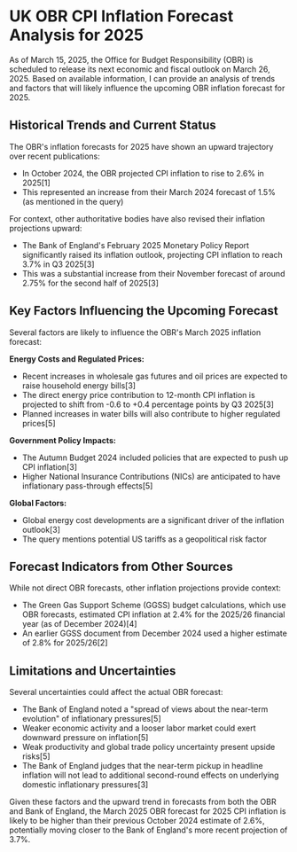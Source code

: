 # UK OBR CPI Inflation Forecast Analysis for 2025

As of March 15, 2025, the Office for Budget Responsibility (OBR) is scheduled to release its next economic and fiscal outlook on March 26, 2025. Based on available information, I can provide an analysis of trends and factors that will likely influence the upcoming OBR inflation forecast for 2025.

## Historical Trends and Current Status

The OBR's inflation forecasts for 2025 have shown an upward trajectory over recent publications:

- In October 2024, the OBR projected CPI inflation to rise to 2.6% in 2025[1]
- This represented an increase from their March 2024 forecast of 1.5% (as mentioned in the query)

For context, other authoritative bodies have also revised their inflation projections upward:

- The Bank of England's February 2025 Monetary Policy Report significantly raised its inflation outlook, projecting CPI inflation to reach 3.7% in Q3 2025[3]
- This was a substantial increase from their November forecast of around 2.75% for the second half of 2025[3]

## Key Factors Influencing the Upcoming Forecast

Several factors are likely to influence the OBR's March 2025 inflation forecast:

**Energy Costs and Regulated Prices:**
- Recent increases in wholesale gas futures and oil prices are expected to raise household energy bills[3]
- The direct energy price contribution to 12-month CPI inflation is projected to shift from -0.6 to +0.4 percentage points by Q3 2025[3]
- Planned increases in water bills will also contribute to higher regulated prices[5]

**Government Policy Impacts:**
- The Autumn Budget 2024 included policies that are expected to push up CPI inflation[3]
- Higher National Insurance Contributions (NICs) are anticipated to have inflationary pass-through effects[5]

**Global Factors:**
- Global energy cost developments are a significant driver of the inflation outlook[3]
- The query mentions potential US tariffs as a geopolitical risk factor

## Forecast Indicators from Other Sources

While not direct OBR forecasts, other inflation projections provide context:

- The Green Gas Support Scheme (GGSS) budget calculations, which use OBR forecasts, estimated CPI inflation at 2.4% for the 2025/26 financial year (as of December 2024)[4]
- An earlier GGSS document from December 2024 used a higher estimate of 2.8% for 2025/26[2]

## Limitations and Uncertainties

Several uncertainties could affect the actual OBR forecast:

- The Bank of England noted a "spread of views about the near-term evolution" of inflationary pressures[5]
- Weaker economic activity and a looser labor market could exert downward pressure on inflation[5]
- Weak productivity and global trade policy uncertainty present upside risks[5]
- The Bank of England judges that the near-term pickup in headline inflation will not lead to additional second-round effects on underlying domestic inflationary pressures[3]

Given these factors and the upward trend in forecasts from both the OBR and Bank of England, the March 2025 OBR forecast for 2025 CPI inflation is likely to be higher than their previous October 2024 estimate of 2.6%, potentially moving closer to the Bank of England's more recent projection of 3.7%.